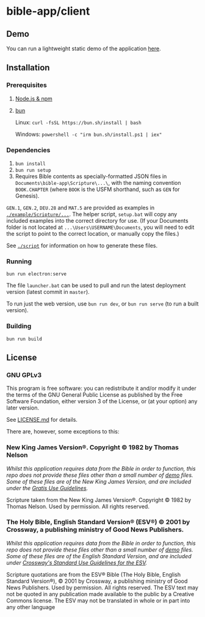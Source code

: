 # bible-app/client

## Demo

You can run a lightweight static demo of the application [here](https://razzula.github.io/bible-app/).

## Installation
### Prerequisites

1. [Node.js & npm](https://docs.npmjs.com/downloading-and-installing-node-js-and-npm)

2. [bun](https://bun.sh/)

    Linux: `curl -fsSL https://bun.sh/install | bash`

    Windows: `powershell -c "irm bun.sh/install.ps1 | iex"`

### Dependencies
1.  `bun install `
3.  `bun run setup`
4. Requires Bible contents as specially-formatted JSON files in `Documents\bible-app\Scripture\...\`, with the naming convention `BOOK.CHAPTER` (where `BOOK` is the USFM shorthand, such as `GEN` for Genesis).

`GEN.1`, `GEN.2`, `DEU.28` and `MAT.5` are provided as examples in [`./example/Scripture/...`](/example/Scripture/). The helper script, `setup.bat` will copy any included examples into the correct directory for use.
(If your Documents folder is not located at `...\Users\USERNAME\Documents`, you will need to edit the script to point to the correct location, or manually copy the files.)

See [`./script`](/script) for information on how to generate these files.

### Running

`bun run electron:serve`

The file `launcher.bat` can be used to pull and run the latest deployment version (latest commit in `master`).

To run just the web version, use `bun run dev`, or `bun run serve` (to run a built version).

### Building

`bun run build`

## License
### GNU GPLv3

This program is free software: you can redistribute it and/or modify it under the terms of the GNU General Public License as published by the Free Software Foundation, either version 3 of the License, or (at your option) any later version.

See [LICENSE.md](https://github.com/Razzula/ible-app/blob/main/LICENSE.md) for details.

There are, however, some exceptions to this:

### New King James Version®. Copyright © 1982 by Thomas Nelson

_Whilst this application requires data from the Bible in order to function, this repo does not provide these files other than a small number of [demo](https://github.com/Razzula/bible-app/tree/main/example/Scripture/) files. Some of these files are of the New King James Version, and are included under the [Gratis Use Guidelines](https://www.thomasnelson.com/about-us/permissions/#permissionBiblequote)._

Scripture taken from the New King James Version®. Copyright © 1982 by Thomas Nelson. Used by permission. All rights reserved.

### The Holy Bible, English Standard Version® (ESV®) © 2001 by Crossway, a publishing ministry of Good News Publishers.

_Whilst this application requires data from the Bible in order to function, this repo does not provide these files other than a small number of [demo](https://github.com/Razzula/bible-app/tree/main/example/Scripture) files. Some of these files are of the English Standard Version, and are included under [Crossway's Standard Use Guidelines for the ESV](https://www.crossway.org/permissions/)._

Scripture quotations are from the ESV® Bible (The Holy Bible, English Standard Version®), © 2001 by Crossway, a publishing ministry of Good News Publishers. Used by permission. All rights reserved. The ESV text may not be quoted in any publication made available to the public by a Creative Commons license. The ESV may not be translated in whole or in part into any other language
